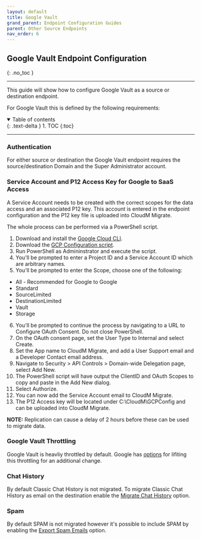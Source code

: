 ```yaml
---
layout: default
title: Google Vault
grand_parent: Endpoint Configuration Guides
parent: Other Source Endpoints
nav_order: 6
---
```


## Google Vault Endpoint Configuration
{: .no_toc }

---

This guide will show how to configure Google Vault as a source or destination endpoint. 

For Google Vault this is defined by the following requirements:

<a name="top"></a>
<details open markdown="block">
  <summary>
    Table of contents
  </summary>
  {: .text-delta }
1. TOC
{:toc}
</details>

---

### Authentication

For either source or destination the Google Vault endpoint requires the source/destination Domain and the Super Administrator account. 

### Service Account and P12 Access Key for Google to SaaS Access

A Service Account needs to be created with the correct scopes for the data access and an associated P12 key. This account is entered in the endpoint configuration and the P12 key file is uploaded into CloudM Migrate. 

The whole process can be performed via a PowerShell script. 

1. Download and install the <a href="https://cloud.google.com/sdk/docs/install">Google Cloud CLI</a>.
2. Download the <a href="https://bitbucket.org/cloudsols/cloudm-public/src/main/Migrate/PowerShell/GCP_Configuration.ps1">GCP Configuration script<a/>.
3. Run PowerShell as Admininstrator and execute the script. 
4. You'll be prompted to enter a Project ID and a Service Account ID which are arbitrary names. 
5. You'll be prompted to enter the Scope, choose one of the following:
  - All - Recommended for Google to Google
  - Standard
  - SourceLimited
  - DestinationLimited
  - Vault
  - Storage
6. You'll be prompted to continue the process by navigating to a URL to Configure OAuth Consent. Do not close PowerShell. 
7. On the OAuth consent page, set the User Type to Internal and select Create.
8. Set the App name to CloudM Migrate, and add a User Support email and a Developer Contact email address.
9. Navigate to Security > API Controls > Domain-wide Delegation page, select Add New.
10. The PowerShell script will have output the ClientID and OAuth Scopes to copy and paste in the Add New dialog. 
11. Select Authorize. 
12. You can now add the Service Account email to CloudM Migrate. 
13. The P12 Access key will be located under C:\CloudM\GCPConfig and can be uploaded into CloudM Migrate. 

**NOTE:** Replication can cause a delay of 2 hours before these can be used to migrate data. 

### Google Vault Throttling

Google Vault is heavliy throttled by default. Google has <a href="https://developers.google.com/vault/limits">options</a> for lifiting this throttling for an additional change. 
  
### Chat History
  
By default Classic Chat History is not migrated. To migrate Classic Chat History as email on the destination enable the <a href="https://cloudm-migrate.github.io/documentation/Engineering-Reference/GoogleVaultSourceAO.html#chathist">Migrate Chat History</a> option.
 
### Spam
  
By default SPAM is not migrated however it's possible to include SPAM by enabling the <a href="https://cloudm-migrate.github.io/documentation/Engineering-Reference/GoogleVaultSourceAO.html#export-spam-emails-">Export Spam Emails</a> option.

